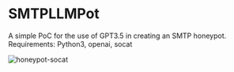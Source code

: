 # SMTPLLMPot
A simple PoC for the use of GPT3.5 in creating an SMTP honeypot.
Requirements: Python3, openai, socat


![honeypot-socat](https://github.com/referefref/SMTPLLMPot/assets/56499429/98eba8d0-9fa4-4726-a5e1-da96f7e5cd7c)
